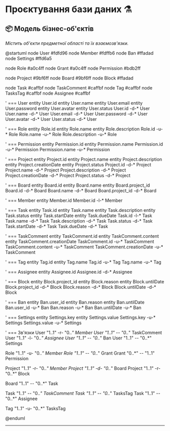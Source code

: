 # Проєктування бази даних ⚗️

## 📦 Модель бізнес-об'єктів

_Містить об'єкти предметної області та їх взаємозв'язки._

@startuml
node User #fdfd96
node Member #fdffb6
node Ban #ffadad
node Settings #ffd6a5

node Role #a0c4ff
node Grant #a0c4ff
node Permission #bdb2ff

node Project #9bf6ff
node Board #9bf6ff
node Block #ffadad

node Task #caffbf
node TaskComment #caffbf
node Tag #caffbf
node TasksTag #caffbf
node Assignee #caffbf

' === User
entity User.id
entity User.name
entity User.email
entity User.password
entity User.avatar
entity User.status
User.id -d-* User
User.name -d-* User
User.email -d-* User
User.password -d-* User
User.avatar -d-* User
User.status -d-* User

' === Role
entity Role.id
entity Role.name
entity Role.description
Role.id -u-* Role
Role.name -u-* Role
Role.description -u-* Role

' === Permission
entity Permission.id
entity Permission.name
Permission.id -u-* Permission
Permission.name -u-* Permission

' === Project
entity Project.id
entity Project.name
entity Project.description
entity Project.creationDate
entity Project.status
Project.id -d-* Project
Project.name -d-* Project
Project.description -d-* Project
Project.creationDate -d-* Project
Project.status -d-* Project

' === Board
entity Board.id
entity Board.name
entity Board.project_id
Board.id -d-* Board
Board.name -d-* Board
Board.project_id -d-* Board

' === Member
entity Member.id
Member.id -l-* Member

' === Task
entity Task.id
entity Task.name
entity Task.description
entity Task.status
entity Task.startDate
entity Task.dueDate
Task.id -l-* Task
Task.name -d-* Task
Task.description -d-* Task
Task.status -d-* Task
Task.startDate -d-* Task
Task.dueDate -d-* Task

' === TaskComment
entity TaskComment.id
entity TaskComment.content
entity TaskComment.creationDate
TaskComment.id -u-* TaskComment
TaskComment.content -u-* TaskComment
TaskComment.creationDate -u-* TaskComment

' === Tag
entity Tag.id
entity Tag.name
Tag.id -u-* Tag
Tag.name -u-* Tag

' === Assignee
entity Assignee.id
Assignee.id -d-* Assignee

' === Block
entity Block.project_id
entity Block.reason
entity Block.untilDate
Block.project_id -d-* Block
Block.reason -d-* Block
Block.untilDate -d-* Block

' === Ban
entity Ban.user_id
entity Ban.reason
entity Ban.untilDate
Ban.user_id -u-* Ban
Ban.reason -u-* Ban
Ban.untilDate -u-* Ban

' === Settings
entity Settings.key
entity Settings.value
Settings.key -u-* Settings
Settings.value -u-* Settings

' === Зв'язки
User "1..1" -r- "0..*" Member
User "1..1" -- "0..*" TaskComment
User "1..1" -l- "0..*" Assignee
User "1..1" -- "0..*" Ban
User "1..1" -- "0..*" Settings

Role "1..1" -u- "0..*" Member
Role "1..1" -- "0..*" Grant
Grant "0..*" -- "1..1" Permission

Project "1..1" -r- "0..*" Member
Project "1..1" -d- "0..*" Board
Project "1..1" -r- "0..*" Block

Board "1..1" -- "0..*" Task

Task "1..1" -- "0..*" TaskComment
Task "1..1" -- "0..*" TasksTag
Task "1..1" -- "0..*" Assignee

Tag "1..1" -u- "0..*" TasksTag

@enduml

---


